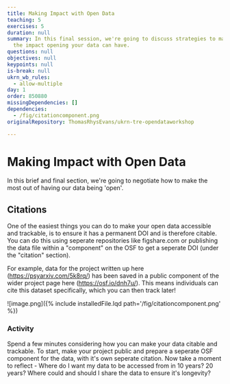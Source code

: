 ```yaml
---
title: Making Impact with Open Data
teaching: 5
exercises: 5
duration: null
summary: In this final session, we're going to discuss strategies to maximise
  the impact opening your data can have.
questions: null
objectives: null
keypoints: null
is-break: null
ukrn_wb_rules:
  - allow-multiple
day: 1
order: 850880
missingDependencies: []
dependencies:
  - /fig/citationcomponent.png
originalRepository: ThomasRhysEvans/ukrn-tre-opendataworkshop

---
```

# Making Impact with Open Data

In this brief and final section, we're going to negotiate how to make the most out of having our data being 'open'.



## Citations

One of the easiest things you can do to make your open data accessible and trackable, is to ensure it has a permanent DOI and is therefore citable. You can do this using seperate repositories like figshare.com or publishing the data file within a "component" on the OSF to get a seperate DOI (under the "citation" section). 

For example, data for the project written up here (https://psyarxiv.com/5k8rq/) has been saved in a public component of the wider project page here (https://osf.io/dnh7u/). This means individuals can cite this dataset specifically, which you can then track later! 

![image.png]({% include installedFile.lqd path='/fig/citationcomponent.png' %})



### Activity

Spend a few minutes considering how you can make your data citable and trackable. To start, make your project public and prepare a seperate OSF component for the data, with it's own seperate citation. Now take a moment to reflect - Where do I want my data to be accessed from in 10 years? 20 years? Where could and should I share the data to ensure it's longevity?

